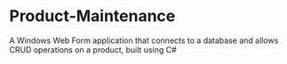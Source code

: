 # Product-Maintenance
A Windows Web Form application that connects to a database and allows CRUD operations on a product, built using C#
